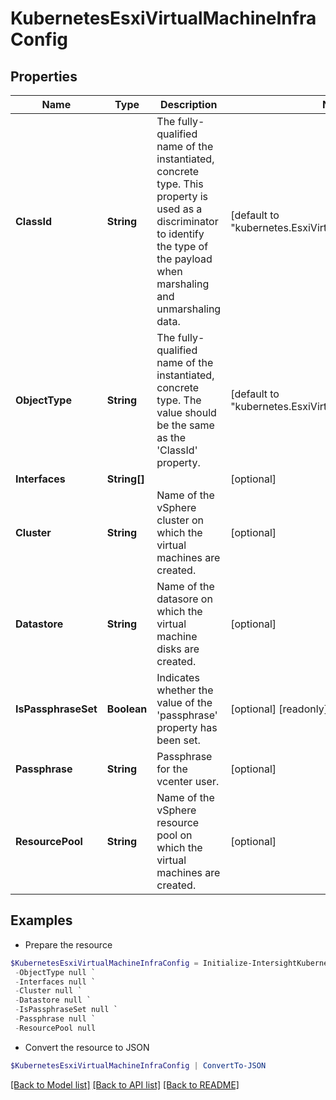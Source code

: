 # KubernetesEsxiVirtualMachineInfraConfig
## Properties

Name | Type | Description | Notes
------------ | ------------- | ------------- | -------------
**ClassId** | **String** | The fully-qualified name of the instantiated, concrete type. This property is used as a discriminator to identify the type of the payload when marshaling and unmarshaling data. | [default to "kubernetes.EsxiVirtualMachineInfraConfig"]
**ObjectType** | **String** | The fully-qualified name of the instantiated, concrete type. The value should be the same as the &#39;ClassId&#39; property. | [default to "kubernetes.EsxiVirtualMachineInfraConfig"]
**Interfaces** | **String[]** |  | [optional] 
**Cluster** | **String** | Name of the vSphere cluster on which the virtual machines are created. | [optional] 
**Datastore** | **String** | Name of the datasore on which the virtual machine disks are created. | [optional] 
**IsPassphraseSet** | **Boolean** | Indicates whether the value of the &#39;passphrase&#39; property has been set. | [optional] [readonly] [default to $false]
**Passphrase** | **String** | Passphrase for the vcenter user. | [optional] 
**ResourcePool** | **String** | Name of the vSphere resource pool on which the virtual machines are created. | [optional] 

## Examples

- Prepare the resource
```powershell
$KubernetesEsxiVirtualMachineInfraConfig = Initialize-IntersightKubernetesEsxiVirtualMachineInfraConfig  -ClassId null `
 -ObjectType null `
 -Interfaces null `
 -Cluster null `
 -Datastore null `
 -IsPassphraseSet null `
 -Passphrase null `
 -ResourcePool null
```

- Convert the resource to JSON
```powershell
$KubernetesEsxiVirtualMachineInfraConfig | ConvertTo-JSON
```

[[Back to Model list]](../README.md#documentation-for-models) [[Back to API list]](../README.md#documentation-for-api-endpoints) [[Back to README]](../README.md)


